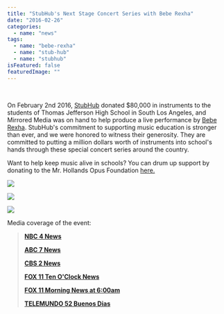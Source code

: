 ```yaml
---
title: "StubHub's Next Stage Concert Series with Bebe Rexha"
date: "2016-02-26"
categories: 
  - name: "news"
tags: 
  - name: "bebe-rexha"
  - name: "stub-hub"
  - name: "stubhub"
isFeatured: false
featuredImage: ""
---
```


 

On February 2nd 2016, [StubHub](http://www.stubhub.com) donated $80,000 in instruments to the students of Thomas Jefferson High School in South Los Angeles, and Mirrored Media was on hand to help produce a live performance by [Bebe Rexha](http://www.beberexha.com/). StubHub's commitment to supporting music education is stronger than ever, and we were honored to witness their generosity. They are committed to putting a million dollars worth of instruments into school's hands through these special concert series around the country.

Want to help keep music alive in schools? You can drum up support by donating to the Mr. Hollands Opus Foundation [here.](https://www.paypal.com/cgi-bin/webscr)

[![](http://www.mirroredmedia.com/wp-content/uploads/2016/02/Screenshot-2016-02-25-18.45.59.png)](http://www.mirroredmedia.com/wp-content/uploads/2016/02/Screenshot-2016-02-25-18.45.59.png)

[![](http://www.mirroredmedia.com/wp-content/uploads/2016/02/Screenshot-2016-02-25-18.55.16.png)](http://www.mirroredmedia.com/wp-content/uploads/2016/02/Screenshot-2016-02-25-18.55.16.png)

[![](http://www.mirroredmedia.com/wp-content/uploads/2016/02/bebeee.jpg)](http://www.mirroredmedia.com/wp-content/uploads/2016/02/bebeee.jpg)

Media coverage of the event:

> **[NBC 4 News](http://app.criticalmention.com/app/#clip/view/20362803?token=cd25f193-c7fc-4bed-8cca-cb9f890326a4)** 
> 
> **[ABC 7 News](http://app.criticalmention.com/app/#clip/view/20298629?token=63004056-f645-4589-aa25-ed597b103cf5)** 
> 
> **[CBS 2 News](http://app.criticalmention.com/app/#clip/view/20369844?token=cd25f193-c7fc-4bed-8cca-cb9f890326a4)**
> 
> [**FOX 11 Ten O'Clock News**](http://app.criticalmention.com/app/#clip/view/20302603?token=d98384c1-bace-45a4-915f-839684cca552)
> 
> **[FOX 11 Morning News at 6:00am](http://app.criticalmention.com/app/#clip/view/20302751?token=d98384c1-bace-45a4-915f-839684cca552)**
> 
> **[TELEMUNDO 52 Buenos Dias](http://beta.criticalmention.com/app/#clip/view/20381202?token=a9aaeb6b-200b-4f4e-911d-6b07ca352883)**
